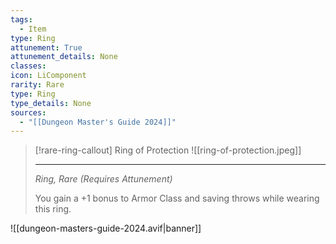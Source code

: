 ```yaml
---
tags:
  - Item
type: Ring
attunement: True
attunement_details: None
classes:
icon: LiComponent
rarity: Rare
type: Ring
type_details: None
sources: 
  - "[[Dungeon Master's Guide 2024]]"
---
```

>[!rare-ring-callout] Ring of Protection
>![[ring-of-protection.jpeg]]
>
>---
>_Ring, Rare (Requires Attunement)_
>
>You gain a +1 bonus to Armor Class and saving throws while wearing this ring.
>


![[dungeon-masters-guide-2024.avif|banner]]